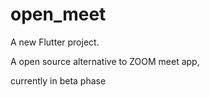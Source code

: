 # open_meet

A new Flutter project.

A open source alternative to ZOOM meet app, 

currently in beta phase
